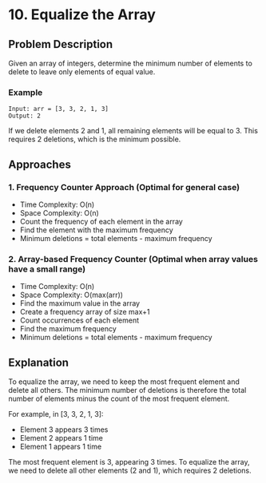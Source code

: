 # 10. Equalize the Array

## Problem Description
Given an array of integers, determine the minimum number of elements to delete to leave only elements of equal value.

### Example
```
Input: arr = [3, 3, 2, 1, 3]
Output: 2
```

If we delete elements 2 and 1, all remaining elements will be equal to 3. This requires 2 deletions, which is the minimum possible.

## Approaches

### 1. Frequency Counter Approach (Optimal for general case)
- Time Complexity: O(n)
- Space Complexity: O(n)
- Count the frequency of each element in the array
- Find the element with the maximum frequency
- Minimum deletions = total elements - maximum frequency

### 2. Array-based Frequency Counter (Optimal when array values have a small range)
- Time Complexity: O(n)
- Space Complexity: O(max(arr))
- Find the maximum value in the array
- Create a frequency array of size max+1
- Count occurrences of each element
- Find the maximum frequency
- Minimum deletions = total elements - maximum frequency

## Explanation
To equalize the array, we need to keep the most frequent element and delete all others. The minimum number of deletions is therefore the total number of elements minus the count of the most frequent element.

For example, in [3, 3, 2, 1, 3]:
- Element 3 appears 3 times
- Element 2 appears 1 time
- Element 1 appears 1 time

The most frequent element is 3, appearing 3 times. To equalize the array, we need to delete all other elements (2 and 1), which requires 2 deletions.